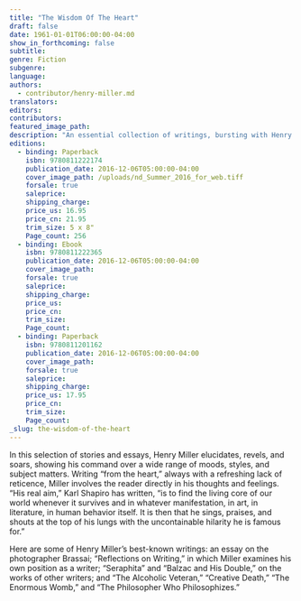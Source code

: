 ```yaml
---
title: "The Wisdom Of The Heart"
draft: false
date: 1961-01-01T06:00:00-04:00
show_in_forthcoming: false
subtitle:
genre: Fiction
subgenre:
language:
authors:
  - contributor/henry-miller.md
translators:
editors:
contributors:
featured_image_path:
description: "An essential collection of writings, bursting with Henry Miller’s exhilarating candor and wisdom "
editions:
  - binding: Paperback
    isbn: 9780811222174
    publication_date: 2016-12-06T05:00:00-04:00
    cover_image_path: /uploads/nd_Summer_2016_for_web.tiff
    forsale: true
    saleprice:
    shipping_charge:
    price_us: 16.95
    price_cn: 21.95
    trim_size: 5 x 8"
    Page_count: 256
  - binding: Ebook
    isbn: 9780811222365
    publication_date: 2016-12-06T05:00:00-04:00
    cover_image_path:
    forsale: true
    saleprice:
    shipping_charge:
    price_us:
    price_cn:
    trim_size:
    Page_count:
  - binding: Paperback
    isbn: 9780811201162
    publication_date: 2016-12-06T05:00:00-04:00
    cover_image_path:
    forsale: true
    saleprice:
    shipping_charge:
    price_us: 17.95
    price_cn:
    trim_size:
    Page_count:
_slug: the-wisdom-of-the-heart
---
```


In this selection of stories and essays, Henry Miller elucidates, revels, and soars, showing his command over a wide range of moods, styles, and subject matters. Writing “from the heart,” always with a refreshing lack of reticence, Miller involves the reader directly in his thoughts and feelings. “His real aim,” Karl Shapiro has written, “is to find the living core of our world whenever it survives and in whatever manifestation, in art, in literature, in human behavior itself. It is then that he sings, praises, and shouts at the top of his lungs with the uncontainable hilarity he is famous for.”

Here are some of Henry Miller’s best-known writings: an essay on the photographer Brassai; “Reflections on Writing,” in which Miller examines his own position as a writer; “Seraphita” and “Balzac and His Double,” on the works of other writers; and “The Alcoholic Veteran,” “Creative Death,” “The Enormous Womb,” and “The Philosopher Who Philosophizes.”

